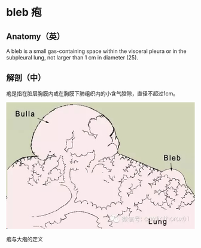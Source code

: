 # bleb 疱
## Anatomy（英）
A bleb is a small gas-containing space within the visceral pleura or in the subpleural lung, not larger than 1 cm in diameter (25).
## 解剖（中）
疱是指在脏层胸膜内或在胸膜下肺组织内的小含气腔隙，直径不超过1cm。

![](./_image/2017-04-30-22-46-18.jpg)

疱与大疱的定义
